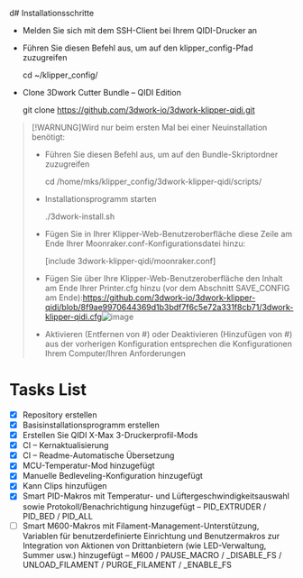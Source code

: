 d# Installationsschritte

-   Melden Sie sich mit dem SSH-Client bei Ihrem QIDI-Drucker an
-   Führen Sie diesen Befehl aus, um auf den klipper_config-Pfad zuzugreifen


    cd ~/klipper_config/

-   Clone 3Dwork Cutter Bundle – QIDI Edition


    git clone https://github.com/3dwork-io/3dwork-klipper-qidi.git

> [!WARNUNG]Wird nur beim ersten Mal bei einer Neuinstallation benötigt:
>
> -   Führen Sie diesen Befehl aus, um auf den Bundle-Skriptordner zuzugreifen
>
>
>     cd /home/mks/klipper_config/3dwork-klipper-qidi/scripts/
>
> -   Installationsprogramm starten
>
>
>     ./3dwork-install.sh
>
> -   Fügen Sie in Ihrer Klipper-Web-Benutzeroberfläche diese Zeile am Ende Ihrer Moonraker.conf-Konfigurationsdatei hinzu:
>
>
>     [include 3dwork-klipper-qidi/moonraker.conf]
>
> -   Fügen Sie über Ihre Klipper-Web-Benutzeroberfläche den Inhalt am Ende Ihrer Printer.cfg hinzu (vor dem Abschnitt SAVE_CONFIG am Ende):<https://github.com/3dwork-io/3dwork-klipper-qidi/blob/8f9ae9970644369d1b3bdf7f6c5e72a331f8cb71/3dwork-klipper-qidi.cfg>![image](https://github.com/3dwork-io/3dwork-klipper-qidi/assets/18049820/d76922d3-47ee-42ae-acff-f5523b143298)
> -   Aktivieren (Entfernen von #) oder Deaktivieren (Hinzufügen von #) aus der vorherigen Konfiguration entsprechen die Konfigurationen Ihrem Computer/Ihren Anforderungen

# Tasks List

-   [x] Repository erstellen
-   [x] Basisinstallationsprogramm erstellen
-   [x] Erstellen Sie QIDI X-Max 3-Druckerprofil-Mods
-   [x] CI – Kernaktualisierung
-   [x] CI – Readme-Automatische Übersetzung
-   [x] MCU-Temperatur-Mod hinzugefügt
-   [x] Manuelle Bedleveling-Konfiguration hinzugefügt
-   [x] Kann Clips hinzufügen
-   [x] Smart PID-Makros mit Temperatur- und Lüftergeschwindigkeitsauswahl sowie Protokoll/Benachrichtigung hinzugefügt – PID_EXTRUDER / PID_BED / PID_ALL
-   [ ] Smart M600-Makros mit Filament-Management-Unterstützung, Variablen für benutzerdefinierte Einrichtung und Benutzermakros zur Integration von Aktionen von Drittanbietern (wie LED-Verwaltung, Summer usw.) hinzugefügt – M600 / PAUSE_MACRO / \_DISABLE_FS / UNLOAD_FILAMENT / PURGE_FILAMENT / \_ENABLE_FS
